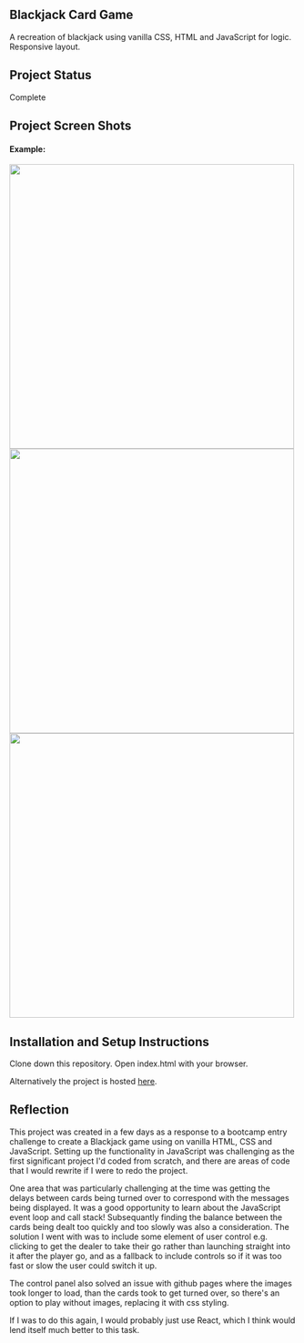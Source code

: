 ## Blackjack Card Game

A recreation of blackjack using vanilla CSS, HTML and JavaScript for logic. Responsive layout.

## Project Status

Complete

## Project Screen Shots

#### Example:   

<img src="https://user-images.githubusercontent.com/64267174/106170998-f9d71100-6188-11eb-9410-b312ad96b937.png" height="500"> <img src="https://user-images.githubusercontent.com/64267174/106170641-8df4a880-6188-11eb-8def-01625321b6d8.png" height="500"> <img src="https://user-images.githubusercontent.com/64267174/106170695-9f3db500-6188-11eb-83d2-a6063f95b4e3.png" height="500"> 

## Installation and Setup Instructions

Clone down this repository.  Open index.html with your browser.  

Alternatively the project is hosted [here](https://josephfletcher.co.uk/blackjack).

## Reflection

This project was created in a few days as a response to a bootcamp entry challenge to create a Blackjack game using on vanilla HTML, CSS and JavaScript.  Setting up the functionality in JavaScript was challenging as the first significant project I'd coded from scratch, and there are areas of code that I would rewrite if I were to redo the project.  

One area that was particularly challenging at the time was getting the delays between cards being turned over to correspond with the messages being displayed.  It was a good opportunity to learn about the JavaScript event loop and call stack!  Subsequantly finding the balance between the cards being dealt too quickly and too slowly was also a consideration.  The solution I went with was to include some element of user control e.g. clicking to get the dealer to take their go rather than launching straight into it after the player go, and as a fallback to include controls so if it was too fast or slow the user could switch it up. 

The control panel also solved an issue with github pages where the images took longer to load, than the cards took to get turned over, so there's an option to play without images, replacing it with css styling. 

If I was to do this again, I would probably just use React, which I think would lend itself much better to this task.
